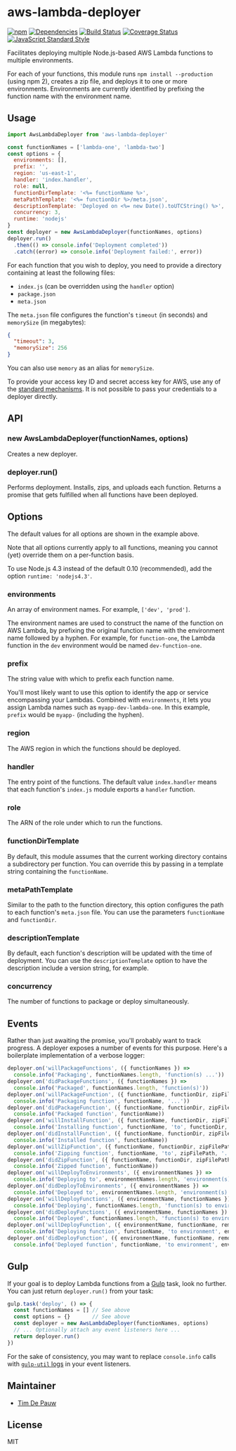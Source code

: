 # aws-lambda-deployer

[![npm](https://img.shields.io/npm/v/aws-lambda-deployer.svg)](https://www.npmjs.com/package/aws-lambda-deployer) [![Dependencies](https://img.shields.io/david/zentrick/aws-lambda-deployer.svg)](https://david-dm.org/zentrick/aws-lambda-deployer) [![Build Status](https://img.shields.io/travis/zentrick/aws-lambda-deployer/master.svg)](https://travis-ci.org/zentrick/aws-lambda-deployer) [![Coverage Status](https://img.shields.io/coveralls/zentrick/aws-lambda-deployer/master.svg)](https://coveralls.io/r/zentrick/aws-lambda-deployer) [![JavaScript Standard Style](https://img.shields.io/badge/code%20style-standard-brightgreen.svg)](http://standardjs.com/)

Facilitates deploying multiple Node.js-based AWS Lambda functions to multiple
environments.

For each of your functions, this module runs `npm install --production`
(using npm 2), creates a zip file, and deploys it to one or more environments.
Environments are currently identified by prefixing the function name with the
environment name.

## Usage

```js
import AwsLambdaDeployer from 'aws-lambda-deployer'

const functionNames = ['lambda-one', 'lambda-two']
const options = {
  environments: [],
  prefix: '',
  region: 'us-east-1',
  handler: 'index.handler',
  role: null,
  functionDirTemplate: '<%= functionName %>',
  metaPathTemplate: '<%= functionDir %>/meta.json',
  descriptionTemplate: 'Deployed on <%= new Date().toUTCString() %>',
  concurrency: 3,
  runtime: 'nodejs'
}
const deployer = new AwsLambdaDeployer(functionNames, options)
deployer.run()
  .then(() => console.info('Deployment completed'))
  .catch((error) => console.info('Deployment failed:', error))
```

For each function that you wish to deploy, you need to provide a directory
containing at least the following files:

* `index.js` (can be overridden using the `handler` option)
* `package.json`
* `meta.json`

The `meta.json` file configures the function's `timeout` (in seconds) and
`memorySize` (in megabytes):

```json
{
  "timeout": 3,
  "memorySize": 256
}
```

You can also use `memory` as an alias for `memorySize`.

To provide your access key ID and secret access key for AWS, use any of the
[standard mechanisms](http://docs.aws.amazon.com/AWSJavaScriptSDK/guide/node-configuring.html).
It is not possible to pass your credentials to a deployer directly.

## API

### new AwsLambdaDeployer(functionNames, options)

Creates a new deployer.

### deployer.run()

Performs deployment. Installs, zips, and uploads each function. Returns a
promise that gets fulfilled when all functions have been deployed.

## Options

The default values for all options are shown in the example above.

Note that all options currently apply to all functions, meaning you cannot (yet)
override them on a per-function basis.

To use Node.js 4.3 instead of the default 0.10 (recommended), add the option
`runtime: 'nodejs4.3'`.

### environments

An array of environment names. For example, `['dev', 'prod']`.

The environment names are used to construct the name of the function on AWS
Lambda, by prefixing the original function name with the environment name
followed by a hyphen. For example, for `function-one`, the Lambda function in
the `dev` environment would be named `dev-function-one`.

### prefix

The string value with which to prefix each function name.

You'll most likely want to use this option to identify the app or service
encompassing your Lambdas. Combined with `environments`, it lets you assign
Lambda names such as `myapp-dev-lambda-one`. In this example, `prefix` would be
`myapp-` (including the hyphen).

### region

The AWS region in which the functions should be deployed.

### handler

The entry point of the functions. The default value `index.handler` means that
each function's `index.js` module exports a `handler` function.

### role

The ARN of the role under which to run the functions.

### functionDirTemplate

By default, this module assumes that the current working directory contains a
subdirectory per function. You can override this by passing in a template string
containing the `functionName`.

### metaPathTemplate

Similar to the path to the function directory, this option configures the path
to each function's `meta.json` file. You can use the parameters `functionName`
and `functionDir`.

### descriptionTemplate

By default, each function's description will be updated with the time of
deployment. You can use the `descriptionTemplate` option to have the description
include a version string, for example.

### concurrency

The number of functions to package or deploy simultaneously.

## Events

Rather than just awaiting the promise, you'll probably want to track progress.
A deployer exposes a number of events for this purpose. Here's a boilerplate
implementation of a verbose logger:

```js
deployer.on('willPackageFunctions', ({ functionNames }) =>
  console.info('Packaging', functionNames.length, 'function(s) ...'))
deployer.on('didPackageFunctions', ({ functionNames }) =>
  console.info('Packaged', functionNames.length, 'function(s)'))
deployer.on('willPackageFunction', ({ functionName, functionDir, zipFilePath, metaFilePath }) =>
  console.info('Packaging function', functionName, '...'))
deployer.on('didPackageFunction', ({ functionName, functionDir, zipFilePath, metaFilePath }) =>
  console.info('Packaged function', functionName))
deployer.on('willInstallFunction', ({ functionName, functionDir, zipFilePath, metaFilePath }) =>
  console.info('Installing function', functionName, 'to', functionDir, '...'))
deployer.on('didInstallFunction', ({ functionName, functionDir, zipFilePath, metaFilePath }) =>
  console.info('Installed function', functionName))
deployer.on('willZipFunction', ({ functionName, functionDir, zipFilePath, metaFilePath }) =>
  console.info('Zipping function', functionName, 'to', zipFilePath, '...'))
deployer.on('didZipFunction', ({ functionName, functionDir, zipFilePath, metaFilePath }) =>
  console.info('Zipped function', functionName))
deployer.on('willDeployToEnvironments', ({ environmentNames }) =>
  console.info('Deploying to', environmentNames.length, 'environment(s) ...'))
deployer.on('didDeployToEnvironments', ({ environmentNames }) =>
  console.info('Deployed to', environmentNames.length, 'environment(s)'))
deployer.on('willDeployFunctions', ({ environmentName, functionNames }) =>
  console.info('Deploying', functionNames.length, 'function(s) to environment', environmentName, '...'))
deployer.on('didDeployFunctions', ({ environmentName, functionNames }) =>
  console.info('Deployed', functionNames.length, 'function(s) to environment', environmentName))
deployer.on('willDeployFunction', ({ environmentName, functionName, remoteFunctionName, zipFilePath, zipFileSize }) =>
  console.info('Deploying function', functionName, 'to environment', environmentName, 'as', remoteFunctionName + ': uploading', zipFileSize, 'bytes ...'))
deployer.on('didDeployFunction', ({ environmentName, functionName, remoteFunctionName, zipFilePath, zipFileSize }) =>
  console.info('Deployed function', functionName, 'to environment', environmentName, 'as', remoteFunctionName))
```

## Gulp

If your goal is to deploy Lambda functions from a [Gulp](http://gulpjs.com/)
task, look no further. You can just return `deployer.run()` from your task:

```js
gulp.task('deploy', () => {
  const functionNames = [] // See above
  const options = {}       // See above
  const deployer = new AwsLambdaDeployer(functionNames, options)
  // ... Optionally attach any event listeners here ...
  return deployer.run()
})
```

For the sake of consistency, you may want to replace `console.info` calls with
[`gulp-util` logs](https://www.npmjs.com/package/gulp-util#logmsg) in your
event listeners.

## Maintainer

- [Tim De Pauw](https://github.com/timdp)

## License

MIT
